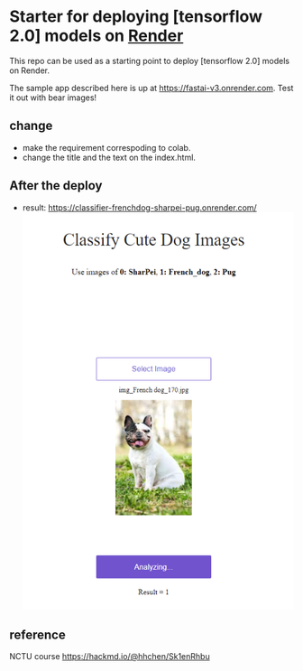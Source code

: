 # Starter for deploying [tensorflow 2.0] models on [Render](https://render.com)

This repo can be used as a starting point to deploy [tensorflow 2.0] models on Render.

The sample app described here is up at https://fastai-v3.onrender.com. Test it out with bear images!

## change
* make the requirement correspoding to colab.
* change the title and the text on the index.html.

## After the deploy
* result: https://classifier-frenchdog-sharpei-pug.onrender.com/
![image](https://github.com/ginagigo123/tensorflow-render/blob/master/website.png)

## reference
NCTU course
https://hackmd.io/@hhchen/Sk1enRhbu
